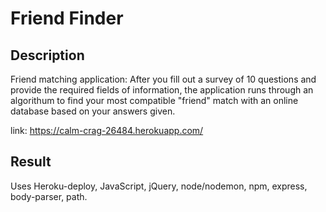 # Friend Finder

## Description

Friend matching application: After you fill out a survey of 10 questions and provide the required fields of information, the application runs through an algorithum to find your most compatible "friend" match with an online database based on your answers given.

link: https://calm-crag-26484.herokuapp.com/

## Result

Uses Heroku-deploy, JavaScript, jQuery, node/nodemon, npm, express, body-parser, path.